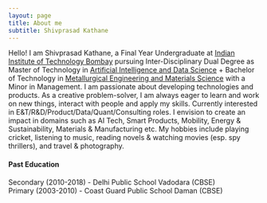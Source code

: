 ```yaml
---
layout: page
title: About me
subtitle: Shivprasad Kathane
---
```


Hello! I am Shivprasad Kathane, a Final Year Undergraduate at [Indian Institute of Technology Bombay](http://www.iitb.ac.in) pursuing Inter-Disciplinary Dual Degree as Master of Technology in [Artificial Intelligence and Data Science](https://www.minds.iitb.ac.in/index.php/academics/idddp-ai-ds) + Bachelor of Technology in [Metallurgical Engineering and Materials Science](http://www.iitb.ac.in/mems/en) with a Minor in Management. I am passionate about developing technologies and products. As a creative problem-solver, I am always eager to learn and work on new things, interact with people and apply my skills. Currently interested in E&T/R&D/Product/Data/Quant/Consulting roles. I envision to create an impact in domains such as AI Tech, Smart Products, Mobility, Energy & Sustainability, Materials & Manufacturing etc. My hobbies include playing cricket, listening to music, reading novels & watching movies (esp. spy thrillers), and travel & photography.

#### Past Education
Secondary (2010-2018) - Delhi Public School Vadodara (CBSE)\
Primary (2003-2010) - Coast Guard Public School Daman (CBSE)
